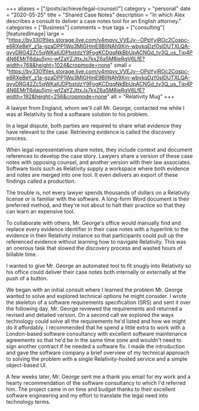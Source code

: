 +++
aliases = ["/posts/achieve/legal-counsel/"]
category = "personal"
date = "2020-05-25"
title = "Shared Case Notes"
description = "In which Alex describes a consult to deliver a case notes tool for an English attorney."
categories = ["Business"]
comments = true
tags = ["consulting"]
[featuredImage]
  large = "https://by3301files.storage.live.com/y4mqyv_VVEJy--OPpYyjROc2Cospc-e6RXeBeY_z1a-gzaDPP1Wq3MlGHmE9BIlNAh9Xjn-wbykqDzf0slDUTXLQA-qyyDRG42Zc5qWKaIUDPbstdzY9FogKCDqqNkBbUpACNGd_tv3Q_us_Tip4P4N6EMrT6dau5jmj-wfZaYZJttxJs7kxZ6a5M8jeRgV6LfE?width=768&height=1024&cropmode=none"
  small = "https://by3301files.storage.live.com/y4mqyv_VVEJy--OPpYyjROc2Cospc-e6RXeBeY_z1a-gzaDPP1Wq3MlGHmE9BIlNAh9Xjn-wbykqDzf0slDUTXLQA-qyyDRG42Zc5qWKaIUDPbstdzY9FogKCDqqNkBbUpACNGd_tv3Q_us_Tip4P4N6EMrT6dau5jmj-wfZaYZJttxJs7kxZ6a5M8jeRgV6LfE?width=192&height=256&cropmode=none"
  alt   = "Relativity Mug"
+++

A lawyer from England, whom we'll call Mr. George, contacted me while I was at Relativity to find a software solution to his problem.

In a legal dispute, both parties are required to share what evidence they have relevant to the case. Retrieving evidence is called the discovery process.

When legal representatives share notes, they include context and document references to develop the case story. Lawyers share a version of these case notes with opposing counsel, and another version with their law associates. Software tools such as Relativity supply a workspace where both evidence and notes are merged into one tool. It even delivers an export of these findings called a production.

The trouble is, not every lawyer spends thousands of dollars on a Relativity license or is familiar with the software. A long-form Word document is their preferred method, and they're not about to halt their practice so that they can learn an expensive tool.

To collaborate with others, Mr. George's office would manually find and replace every evidence identifier in their case notes with a hyperlink to the evidence in their Relativity instance so that participants could pull up the referenced evidence without learning how to navigate Relativity. This was an onerous task that slowed the discovery process and wasted hours of billable time.

I wanted to give Mr. George an automated tool to fit snugly into Relativity so his office could deliver their case notes both internally or externally at the push of a button.

We began with an initial consult where I learned the problem Mr. George wanted to solve and explored technical options he might consider. I wrote the skeleton of a software requirements specification (SRS) and sent it over the following day. Mr. George reviewed the requirements and returned a revised and detailed version. On a second call we explored the ways technology could solve all the requirements he'd listed and how we might do it affordably. I recommended that he spend a little extra to work with a London-based software consultancy with excellent software maintenance agreements so that he'd be in the same time zone and wouldn't need to sign another contract if he needed a software fix. I made the introduction and gave the software company a brief overview of my technical approach to solving the problem with a single Relativity-hosted service and a simple object-based UI.

A few weeks later, Mr. George sent me a thank you email for my work and a hearty recommendation of the software consultancy to which I'd referred him. The project came in on time and budget thanks to their excellent software engineering and my effort to translate the legal need into technology terms.
